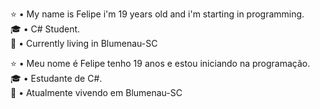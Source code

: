 
:star: •  My name is Felipe i'm 19 years old and i'm starting in programming.<br>
🎓  •  C# Student. <br>
:european_castle:  • Currently living in Blumenau-SC<br>

:star: •  Meu nome é Felipe tenho 19 anos e estou iniciando na programação.<br>
🎓  •  Estudante de C#. <br>
:european_castle:  • Atualmente vivendo em Blumenau-SC<br>
